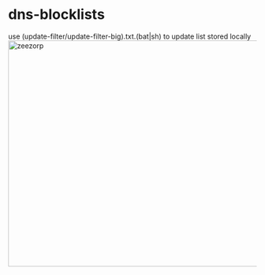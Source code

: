 # dns-blocklists
use (update-filter/update-filter-big).txt.(bat|sh) to update list stored locally
<img width="766" height="459" alt="zeezorp" src="https://github.com/user-attachments/assets/b4f77a41-4aa0-4c23-8cda-c368605c764a" />
